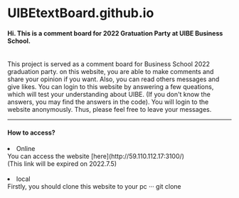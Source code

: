 # UIBEtextBoard.github.io

#### Hi. This is a comment board for 2022 Gratuation Party at UIBE Business School.
<br>
This project is served as a comment board for Business School 2022 graduation party. on this website, you are able to make comments and share your opinion if you want. Also, you can read others messages and give likes. You can login to this website by answering a few queations, which will test your understanding about UIBE. (If you don't know the answers, you may find the answers in the code). You will login to the website anonymously. Thus, please feel free to leave your messages.  
<hr>
<h4> How to access? </h4>
<li> Online </li>
You can access the website [here](http://59.110.112.17:3100/)
<br>
(This link will be expired on 2022.7.5)
<br>
<br>
<li>local</li>
Firstly, you should clone this website to your pc
···
git clone 



